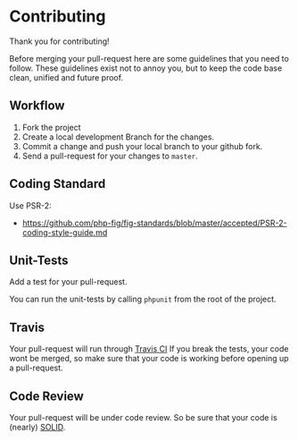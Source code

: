 # Contributing

Thank you for contributing!

Before merging your pull-request here are some guidelines that you need to follow.
These guidelines exist not to annoy you, but to keep the code base clean,
unified and future proof.

## Workflow

1. Fork the project
2. Create a local development Branch for the changes.
3. Commit a change and push your local branch to your github fork.
4. Send a pull-request for your changes to `master`.

## Coding Standard

Use PSR-2:

* https://github.com/php-fig/fig-standards/blob/master/accepted/PSR-2-coding-style-guide.md

## Unit-Tests

Add a test for your pull-request.

You can run the unit-tests by calling `phpunit` from the root of the project.

## Travis

Your pull-request will run through [Travis CI](http://www.travis-ci.org)
If you break the tests, your code wont be merged,
so make sure that your code is working before opening up a pull-request.

## Code Review

Your pull-request will be under code review.
So be sure that your code is (nearly) [SOLID](http://en.wikipedia.org/wiki/SOLID_(object-oriented_design)).
